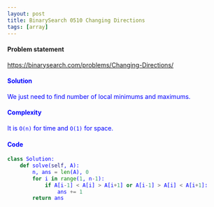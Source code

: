 ```yaml
---
layout: post
title: BinarySearch 0510 Changing Directions
tags: [array]
---
```


#### Problem statement

<a href="https://binarysearch.com/problems/Changing-Directions/"> <font color = blue>https://binarysearch.com/problems/Changing-Directions/

#### Solution
We just need to find number of local minimums and maximums.

#### Complexity
It is `O(n)` for time and `O(1)` for space.

#### Code
```python
class Solution:
    def solve(self, A):
        n, ans = len(A), 0
        for i in range(1, n-1):
            if A[i-1] < A[i] > A[i+1] or A[i-1] > A[i] < A[i+1]:
                ans += 1
        return ans
```
